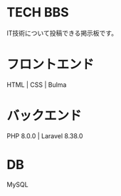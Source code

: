 # TECH BBS
 
IT技術について投稿できる掲示板です。
 
# フロントエンド
 
HTML | CSS | Bulma
 
# バックエンド
 
PHP 8.0.0 | Laravel 8.38.0

# DB

MySQL
 
